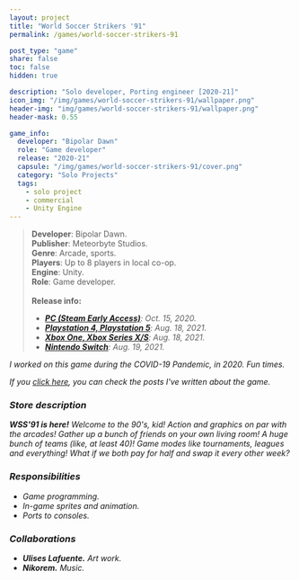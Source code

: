 ```yaml
---
layout: project
title: "World Soccer Strikers '91"
permalink: /games/world-soccer-strikers-91

post_type: "game"
share: false
toc: false
hidden: true

description: "Solo developer, Porting engineer [2020-21]"
icon_img: "/img/games/world-soccer-strikers-91/wallpaper.png"
header-img: "img/games/world-soccer-strikers-91/wallpaper.png"
header-mask: 0.55

game_info:
  developer: "Bipolar Dawn"
  role: "Game developer"
  release: "2020-21"
  capsule: "/img/games/world-soccer-strikers-91/cover.png"
  category: "Solo Projects"
  tags:
    - solo project
    - commercial
    - Unity Engine
---
```


>**Developer**: Bipolar Dawn.<br>
>**Publisher**: Meteorbyte Studios.<br>
>**Genre**: Arcade, sports.<br>
>**Players**: Up to 8 players in local co-op.<br>
>**Engine**: Unity.<br>
>**Role**: Game developer.<br>
><br>
>**Release info:**
>- [<i class='fab fa-steam'/> **PC (Steam Early Access)**](https://store.steampowered.com/app/877870/World_Soccer_Strikers_91/): Oct. 15, 2020.
>- [<i class='fab fa-playstation'/> **Playstation 4, Playstation 5**](https://store.playstation.com/es-es/product/EP5321-CUSA27337_00-7337357308171115): Aug. 18, 2021.
>- [<i class='fab fa-xbox'/> **Xbox One, Xbox Series X/S**](https://www.microsoft.com/en-us/p/world-soccer-strikers-91/9MX0CC26JG5K?activetab=pivot:overviewtab): Aug. 18, 2021.
>- [<i class='fa fa-gamepad'/> **Nintendo Switch**](https://www.nintendo.com/games/detail/world-soccer-strikers-91-switch/): Aug. 19, 2021.

I worked on this game during the COVID-19 Pandemic, in 2020. Fun times.

If you [click here](/archive?tag=world-soccer-strikers), you can check the posts I've written about the game.


### Store description

**WSS'91 is here!** Welcome to the 90's, kid! Action and graphics on par with the arcades! Gather up a bunch of friends on your own living room! A huge bunch of teams (like, at least 40)! Game modes like tournaments, leagues and everything! What if we both pay for half and swap it every other week?

### Responsibilities
 
 - Game programming.
 - In-game sprites and animation.
 - Ports to consoles.

### Collaborations

 - **Ulises Lafuente.** Art work.
 - **Nikorem.** Music.